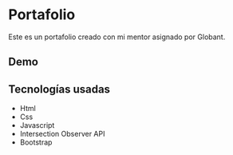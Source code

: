 # Portafolio
Este es un portafolio creado con mi mentor asignado por Globant.

## Demo


## Tecnologías usadas
- Html
- Css
- Javascript
- Intersection Observer API
- Bootstrap
